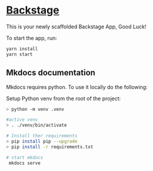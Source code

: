 # [Backstage](https://backstage.io)

This is your newly scaffolded Backstage App, Good Luck!

To start the app, run:

```sh
yarn install
yarn start
```


## Mkdocs documentation

Mkdocs requires python. To use it locally do the following:

Setup Python venv from the root of the project:

```sh
> python -m venv .venv

#active venv
> . ./venv/bin/activate

# Install ther requirements
> pip install pip --upgrade
> pip install -r requirements.txt

# start mkdocs
 mkdocs serve
 
```

